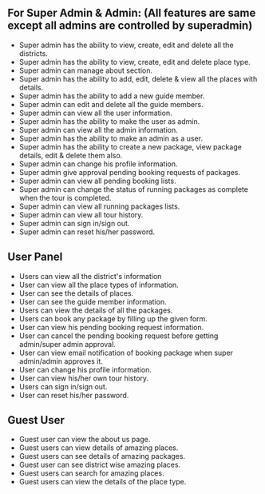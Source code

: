## For Super Admin & Admin: (All features are same except all admins are controlled by superadmin)

- Super admin has the ability to view, create, edit and delete all the districts.
- Super admin has the ability to view, create, edit and delete place type.
- Super admin can manage about section.
- Super admin has the ability to add, edit, delete & view all the places with details.
- Super admin has the ability to add a new guide member.
- Super admin can edit and delete all the guide members.
- Super admin can view all the user information.
- Super admin has the ability to make the user as admin.
- Super admin can view all the admin information.
- Super admin has the ability to make an admin as a user.
- Super admin has the ability to create a new package, view package details, edit & delete them also.
- Super admin can change his profile information.
- Super admin give approval pending booking requests of packages.
- Super admin can view all pending booking lists.
- Super admin can change the status of running packages as complete when the tour is completed.
- Super admin can view all running packages lists.
- Super admin can view all tour history.
- Super admin can sign in/sign out.
- Super admin can reset his/her password.
## User Panel
- Users can view all the district's information
- User can view all the place types of information.
- User can see the details of places.
- User can see the guide member information.
- Users can view the details of all the packages.
- Users can book any package by filling up the given form.
- User can view his pending booking request information.
- User can cancel the pending booking request before getting admin/super admin approval.
- User can view email notification of booking package when super admin/admin approves it.
- User can change his profile information.
- User can view his/her own tour history.
- Users can sign in/sign out.
- User can reset his/her password.
## Guest User
- Guest user can view the about us page.
- Guest users can view details of amazing places.
- Guest users can see details of amazing packages.
- Guest user can see district wise amazing places.
- Guest users can search for amazing places.
- Guest users can view the details of the place type.